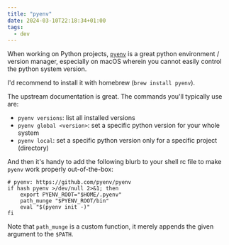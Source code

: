 ```yaml
---
title: "pyenv"
date: 2024-03-10T22:18:34+01:00
tags:
  - dev
---
```


When working on Python projects, [`pyenv`](https://github.com/pyenv/pyenv) is a
great python environment / version manager, especially on macOS wherein you
cannot easily control the python system version.

I'd recommend to install it with homebrew (`brew install pyenv`).

The upstream documentation is great. The commands you'll typically use are:

- `pyenv versions`: list all installed versions
- `pyenv global <version>`: set a specific python version for your whole system
- `pyenv local`: set a specific python version only for a specific project
  (directory)

And then it's handy to add the following blurb to your shell rc file to make
`pyenv` work properly out-of-the-box:

```shell
# pyenv: https://github.com/pyenv/pyenv
if hash pyenv >/dev/null 2>&1; then
	export PYENV_ROOT="$HOME/.pyenv"
	path_munge "$PYENV_ROOT/bin"
	eval "$(pyenv init -)"
fi
```

Note that `path_munge` is a custom function, it merely appends the given
argument to the `$PATH`.
